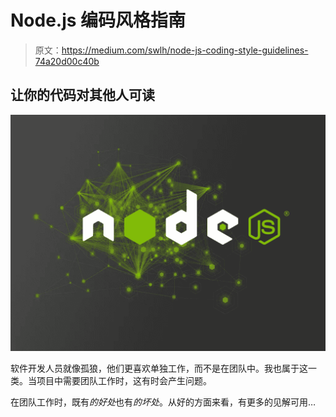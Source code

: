 # Node.js 编码风格指南

> 原文：<https://medium.com/swlh/node-js-coding-style-guidelines-74a20d00c40b>

## 让你的代码对其他人可读

![](img/8d9ee77936ebc978642bb87683b79b4e.png)

软件开发人员就像孤狼，他们更喜欢单独工作，而不是在团队中。我也属于这一类。当项目中需要团队工作时，这有时会产生问题。

在团队工作时，既有*的好处*也有*的坏处*。从好的方面来看，有更多的见解可用…